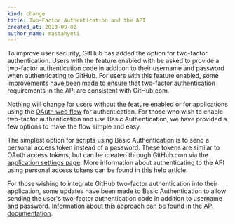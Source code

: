 ```yaml
---
kind: change
title: Two-Factor Authentication and the API
created_at: 2013-09-02
author_name: mastahyeti
---
```


To improve user security, GitHub has added the option for two-factor
authentication. Users with the feature enabled with be asked to provide a
two-factor authentication code in addition to their username and password when
authenticating to GitHub. For users with this feature enabled, some
improvements have been made to ensure that two-factor authentication
requirements in the API are consistent with GitHub.com.

Nothing will change for users without the feature enabled or for applications
using the [OAuth web flow](http://developer.github.com/v3/oauth/#web-application-flow) for authentication. For those who wish to enable
two-factor authentication and use Basic Authentication, we have provided a few
options to make the flow simple and easy.

The simplest option for scripts using Basic Authentication is to send a
personal access token instead of a password. These tokens are similar to OAuth
access tokens, but can be created through GitHub.com via the
[application settings page](https://github.com/settings/applications). More information about authenticating to the API
using personal access tokens can be found in [this](https://help.github.com/articles/creating-an-access-token-for-command-line-use) help article.

For those wishing to integrate GitHub two-factor authentication into their
application, some updates have been made to Basic Authentication to allow
sending the user's two-factor authentication code in addition to username and
password. Information about this approach can be found in the
[API documentation](http://developer.github.com/v3/auth/#working-with-two-factor-authentication).
